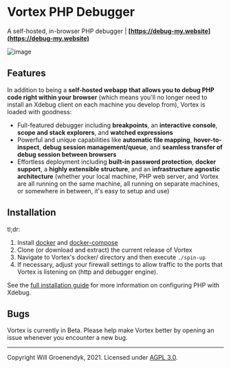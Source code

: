 # Vortex PHP Debugger
A self-hosted, in-browser PHP debugger | __[https://debug-my.website](https://debug-my.website)__

![image](https://debug-my.website/img/vortex_screenshot.png)

## Features

In addition to being a __self-hosted webapp that allows you to debug PHP code right within your browser__ (which means you'll no longer need to install an Xdebug client on each machine you develop from), Vortex is loaded with goodness:

 - Full-featured debugger including __breakpoints__, an __interactive console__, __scope and stack explorers__, and __watched expressions__
 - Powerful and unique capabilities like __automatic file mapping__, __hover-to-inspect__, __debug session management/queue__, and __seamless transfer of debug session between browsers__
 - Effortless deployment including __built-in password protection__, __docker support__, a __highly extensible structure__, and an __infrastructure agnostic architecture__ (whether your local machine, PHP web server, and Vortex are all running on the same machine, all running on separate machines, or somewhere in between, it's easy to setup and use)

## Installation

tl;dr:

1. Install [docker](https://docs.docker.com/install/#server) and [docker-compose](https://docs.docker.com/compose/install/)
1. Clone (or download and extract) the current release of Vortex
1. Navigate to Vortex's docker/ directory and then execute `./spin-up`
1. If necessary, adjust your firewall settings to allow traffic to the ports that Vortex is listening on (http and debugger engine).

See the [full installation guide](https://debug-my.website/installation-guide.html#php-config) for more information on configuring PHP with Xdebug.

## Bugs

Vortex is currently in Beta. Please help make Vortex better by opening an issue whenever you encounter a new bug.

-------

Copyright Will Groenendyk, 2021. Licensed under [AGPL 3.0](https://github.com/willg101/vortex/blob/master/LICENSE).
